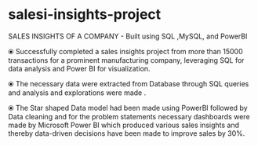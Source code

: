 # salesi-insights-project

SALES INSIGHTS OF A COMPANY - Built using SQL ,MySQL, and PowerBI


⦿ Successfully completed a sales insights project from more than 15000 transactions for a prominent manufacturing company, leveraging SQL
for data analysis and Power BI for visualization.

⦿ The necessary data were extracted from Database through SQL queries and analysis and explorations were made .

⦿ The Star shaped Data model had been made using PowerBl followed by Data cleaning and for the problem statements necessary dashboards were made by Microsoft Power BI which produced various sales insights and thereby data-driven decisions have been made to
improve sales by 30%.
